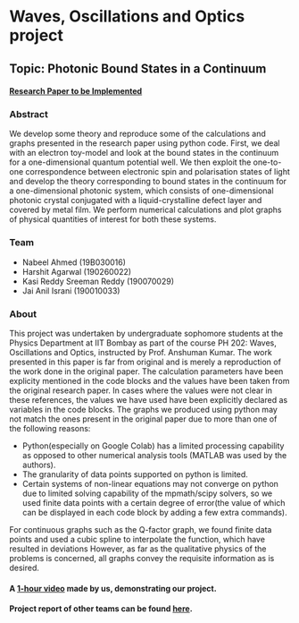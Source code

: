 # Waves, Oscillations and Optics project
## Topic: Photonic Bound States in a Continuum
#### [Research Paper to be Implemented](https://www.nature.com/articles/s42005-020-0353-z)

### Abstract
We develop some theory and reproduce some of the calculations and graphs presented in the research paper using python code. First, we deal with an electron toy-model and look at the bound states in the continuum for a one-dimensional quantum potential well. We then exploit the one-to-one correspondence between electronic spin and polarisation states of light and develop the theory corresponding to bound states in the continuum for a one-dimensional photonic system, which consists of one-dimensional photonic crystal conjugated with a liquid-crystalline defect layer and covered by metal film. We perform numerical calculations and plot graphs of physical quantities of interest for both these systems.

### Team
- Nabeel Ahmed (19B030016) 
- Harshit Agarwal (190260022)
- Kasi Reddy Sreeman Reddy (190070029) 
- Jai Anil Israni (190010033) 

### About 
This project was undertaken by undergraduate sophomore students at the Physics Department at IIT Bombay as part of the course PH 202: Waves, Oscillations and Optics, instructed by Prof. Anshuman Kumar. The work presented in this paper is far from original and is merely a reproduction of the work done in the original paper. The calculation parameters have been explicity mentioned in the code blocks and the values have been taken from the original research paper. In cases where the values were not clear in these references, the values we have used have been explicitly declared as variables in the code blocks. The graphs we produced using python may not match the ones present in the original paper due to more than one of the following reasons: 
- Python(especially on Google Colab) has a limited processing capability as opposed to other numerical analysis tools (MATLAB was used by the authors). 
- The granularity of data points supported on python is limited. 
- Certain systems of non-linear equations may not converge on python due to limited solving capability of the mpmath/scipy solvers, so we used finite data points with a certain degree of error(the value of which can be displayed in each code block by adding a few extra commands). 

For continuous graphs such as the Q-factor graph, we found finite data points and used a cubic spline to interpolate the function, which have resulted in deviations
However, as far as the qualitative physics of the problems is concerned, all graphs convey the requisite information as is desired.

#### A [1-hour video](https://drive.google.com/file/d/1xelr_Dhui74bdr6y2ZumN_ljLaLfT-7y/view?usp=sharing)  made by us, demonstrating our project. 
#### Project report of other teams can be found [here](https://github.com/loqm/PH202_2020/tree/main/Projects).
